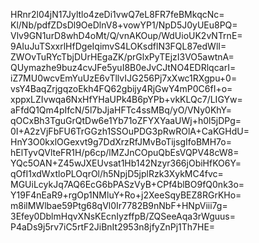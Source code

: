 HRnr2l04jN17Jyltlo4zeDi1vwQ7eL8FR7feBMkqcNc=
Kl/Nb/pdfZDsDl9OeDlnV8+vowYP1/NpD5J0yUEu8PQ=
Vlv9GN1urD8whD4oMt/Q/vnAKOup/WdUioUK2vNTrnE=
9AIuJuTSxxrlHfDgeIqimvS4LOKsdflN3FQL87edWlI=
ZWOvTuRYcTbjDUrHEgaZK/prGlxPyTEjzI3VO5awtnA=
QUymazhe9buz4cvJFe5yuI8B0eJvCJtNO4EDRlqcarI=
iZ7MU0wcvEmYuUzE6vTllvIJG256Pj7xXwc1RXgpu+0=
vsY4BaqZrjgqzoEkh4FQ62gbijy4RjGwY4mP0C6fI+o=
xppxLZIvwqa6NxHfYHaUPk4B6pYPb+vkKLQc7/LIGYw=
aFfdQ1Qm4pIfcN/5l7bJjaHFTc4ssMBq/yO/VNy0KhY=
qOCxBh3TguGrQtDw6e1Yb71oZFYXYaaUWj+h0l5jDPg=
0I+A2zVjFbFU6TrGGzh1SSOuPDG3pRwROlA+CaKGHdU=
HnY3O0kxlOGexvt9g7DdXrzRfJMvBoTijsgIfoBMH7o=
hElTyvQVlteFR1H/p6cp/lMZJnCOpuQbEsVQPV48cW8=
YQc5OAN+Z45wJXEUvsat1Hb142Nzyr366jObiHfKO6Y=
qOfI1xdWxtloPLOqrOl/h5NpjD5jplRzk3XykMC4fvc=
MGUiLcykJq7AQ6EcG6bPASzVyB+CPf4blBO9fQ0nk3o=
Y19F4nEaR9+rgOp1NMluY+Ro+j2XeeSqyBEZ8RGrKHo=
m8ilMWlbae59Ptg68qVl0Ir7782B9nNbF+HNpViii7g=
3Efey0DblmHqvXNsKEcnIyzffpB/ZQSeeAqa3rWguus=
P4aDs9j5rv7iC5rtF2JiBnIt2953n8jfyZnPj1Th7HE=
